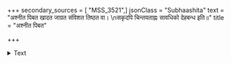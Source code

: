 +++
secondary_sources = [ "MSS_3521",]
jsonClass = "Subhaashita"
text = "अश्नीत पिबत खादत जाग्रत संविशत तिष्ठत वा।  \nसकृदपि चिन्तयताह्नः सावधिको देहबन्ध इति॥"
title = "अश्नीत पिबत"

+++

<details><summary>Text</summary>

अश्नीत पिबत खादत जाग्रत संविशत तिष्ठत वा।  
सकृदपि चिन्तयताह्नः सावधिको देहबन्ध इति॥
</details>
